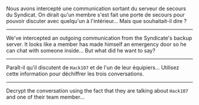 Nous avons intercepté une communication sortant du serveur de secours du Syndicat. On dirait qu'un membre s'est fait une porte de secours pour pouvoir discuter avec quelqu'un à l'intérieur... Mais que souhaitait-il dire ?

--------------------------------

We've intercepted an outgoing communication from the Syndicate's backup server. It looks like a member has made himself an emergency door so he can chat with someone inside... But what did he want to say?

--------------------------------

Paraît-il qu'il discutent de `Hack107` et de l'un de leur équipiers... Utilisez cette information pour déchiffrer les trois conversations.

--------------------------------

Decrypt the conversation using the fact that they are talking about `Hack107` and one of their team member...
